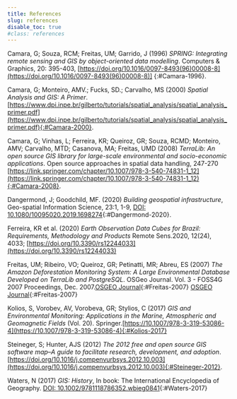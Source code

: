 ```yaml
---
title: References
slug: references
disable_toc: true
#class: references
---
```


Camara, G; Souza, RCM; Freitas, UM; Garrido, J (1996) *SPRING: Integrating remote sensing and GIS by object-oriented data modelling*. Computers & Graphics, 20: 395-403, [https://doi.org/10.1016/0097-8493(96)00008-8](https://doi.org/10.1016/0097-8493(96)00008-8)] {:#Camara-1996}.

Camara, G; Monteiro, AMV.; Fucks, SD.; Carvalho, MS (2000) *Spatial Analysis and GIS: A Primer*. [https://www.dpi.inpe.br/gilberto/tutorials/spatial_analysis/spatial_analysis_primer.pdf](https://www.dpi.inpe.br/gilberto/tutorials/spatial_analysis/spatial_analysis_primer.pdf){:#Camara-2000}.

Camara, G; Vinhas, L; Ferreira, KR; Queiroz, GR; Souza, RCMD; Monteiro, AMV; Carvalho, MTD; Casanova, MA; Freitas, UMD (2008) *TerraLib: An open source GIS library for large-scale environmental and socio-economic applications*. Open source approaches in spatial data handling, 247-270 [https://link.springer.com/chapter/10.1007/978-3-540-74831-1_12](https://link.springer.com/chapter/10.1007/978-3-540-74831-1_12){:#Camara-2008}. 

Dangermond, J; Goodchild, MF. (2020) *Building geospatial infrastructure*, Geo-spatial Information Science, 23:1, 1-9, [DOI: 10.1080/10095020.2019.1698274](https://doi.org/10.1080/10095020.2019.1698274){:#Dangermond-2020}.

Ferreira, KR et al. (2020) *Earth Observation Data Cubes for Brazil: Requirements, Methodology and Products*
Remote Sens.2020, 12(24), 4033; [https://doi.org/10.3390/rs12244033](https://doi.org/10.3390/rs12244033)

Freitas, UM; Ribeiro, VO; Queiroz, GR; Petinatti, MR; Abreu, ES (2007) *The Amazon Deforestation
Monitoring System: A Large Environmental Database Developed on TerraLib and PostgreSQL*. OSGeo
Journal. Vol. 3 - FOSS4G 2007 Proceedings, Dec. 2007.[OSGEO Journal](https://svn.osgeo.org/osgeo/journal/volume_3/en-us/proceedings/ribeiro/terraamazon.pdf){:#Freitas-2007} [OSGEO Journal](https://svn.osgeo.org/osgeo/journal/volume_3/en-us/proceedings/ribeiro/terraamazon.pdf){:#Freitas-2007}

Kolios, S, Vorobev, AV, Vorobeva, GR; Stylios, C (2017) *GIS and Environmental Monitoring: Applications in the Marine, Atmospheric and Geomagnetic Fields* (Vol. 20). Springer.[https://10.1007/978-3-319-53086-4](https://10.1007/978-3-319-53086-4){:#Kolios-2017}

Steineger, S; Hunter, AJS (2012) *The 2012 free and open source GIS software map–A guide to facilitate research, development, and adoption*. [https://doi.org/10.1016/j.compenvurbsys.2012.10.003](https://doi.org/10.1016/j.compenvurbsys.2012.10.003){:#Steineger-2012}.

Waters, N (2017) *GIS: History*, In book: The International Encyclopedia of Geography. [DOI: 10.1002/9781118786352.wbieg0841](http://dx.doi.org/10.1002/9781118786352.wbieg0841){:#Waters-2017}
